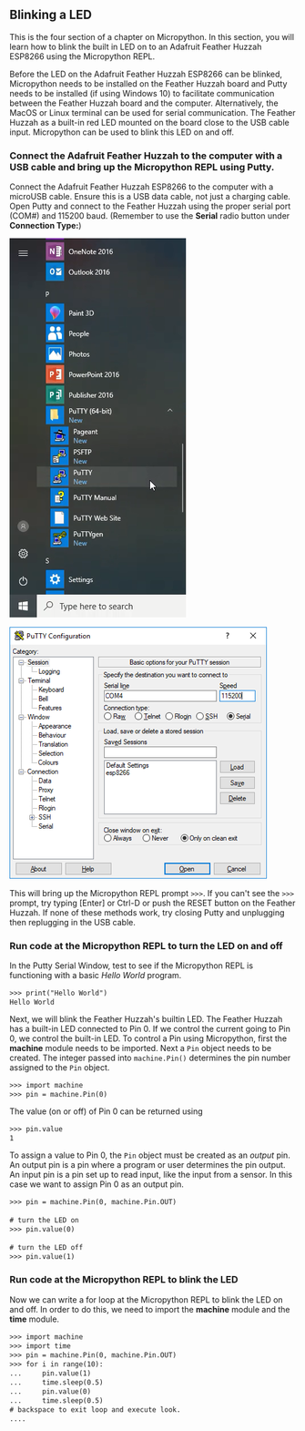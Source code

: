 
## Blinking a LED
This is the four section of a chapter on Micropython. In this section, you will learn how to blink the built in LED on to an Adafruit Feather Huzzah ESP8266 using the Micropython REPL.

Before the LED on the Adafruit Feather Huzzah ESP8266 can be blinked, Micropython needs to be installed on the Feather Huzzah board and Putty needs to be installed (if using Windows 10) to facilitate communication between the Feather Huzzah board and the computer. Alternatively, the MacOS or Linux terminal can be used for serial communication.
The Feather Huzzah as a built-in red LED mounted on the board close to the USB cable input. Micropython can be used to blink this LED on and off.
### Connect the Adafruit Feather Huzzah to the computer with a USB cable and bring up the Micropython REPL using Putty.
Connect the Adafruit Feather Huzzah ESP8266 to the computer with a microUSB cable. Ensure this is a USB data cable, not just a charging cable. Open Putty and connect to the Feather Huzzah using the proper serial port (COM#) and 115200 baud. (Remember to use the **Serial** radio button under **Connection Type:**)

![Putty in start menu](images/putty_in_start_menu.png)

![Putty config](images/putty_config.PNG)

This will bring up the Micropython REPL prompt ```>>>```. If you can't see the ```>>>``` prompt, try typing [Enter] or Ctrl-D or push the RESET button on the Feather Huzzah. If none of these methods work, try closing Putty and unplugging then replugging in the USB cable.
### Run code at the Micropython REPL to turn the LED on and off
In the Putty Serial Window, test to see if the Micropython REPL is functioning with a basic _Hello World_ program.

```text
>>> print("Hello World")
Hello World
```

Next, we will blink the Feather Huzzah's builtin LED. The Feather Huzzah has a built-in LED connected to Pin 0. If we control the current going to Pin 0, we control the built-in LED. To control a Pin using Micropython, first the **machine** module needs to be imported. Next a ```Pin``` object needs to be created. The integer passed into ```machine.Pin()``` determines the pin number assigned to the ```Pin``` object.

```text
>>> import machine
>>> pin = machine.Pin(0)
```

The value (on or off) of Pin 0 can be returned using

```text
>>> pin.value
1
```

To assign a value to Pin 0, the ```Pin``` object must be created as an _output_ pin. An output pin is a pin where a program or user determines the pin output. An input pin is a pin set up to read input, like the input from a sensor. In this case we want to assign Pin 0 as an output pin.

```text
>>> pin = machine.Pin(0, machine.Pin.OUT)

# turn the LED on
>>> pin.value(0)

# turn the LED off
>>> pin.value(1)
```


### Run code at the Micropython REPL to blink the LED
Now we can write a for loop at the Micropython REPL to blink the LED on and off. In order to do this, we need to import the **machine** module and the **time** module.
```text
>>> import machine
>>> import time
>>> pin = machine.Pin(0, machine.Pin.OUT)
>>> for i in range(10):
...     pin.value(1)
...     time.sleep(0.5)
...     pin.value(0)
...     time.sleep(0.5)
# backspace to exit loop and execute look.
.... 
```
 


